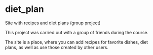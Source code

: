 # diet_plan
 Site with recipes and diet plans (group project)

This project was carried out with a group of friends during the course. 


The site is a place, where you can add recipes for favorite dishes,
diet plans, as well as use those created by other users.
